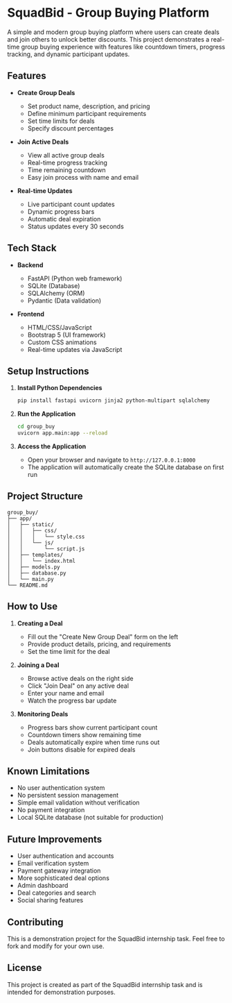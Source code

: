 # SquadBid - Group Buying Platform

A simple and modern group buying platform where users can create deals and join others to unlock better discounts. This project demonstrates a real-time group buying experience with features like countdown timers, progress tracking, and dynamic participant updates.

## Features

- **Create Group Deals**
  - Set product name, description, and pricing
  - Define minimum participant requirements
  - Set time limits for deals
  - Specify discount percentages

- **Join Active Deals**
  - View all active group deals
  - Real-time progress tracking
  - Time remaining countdown
  - Easy join process with name and email

- **Real-time Updates**
  - Live participant count updates
  - Dynamic progress bars
  - Automatic deal expiration
  - Status updates every 30 seconds

## Tech Stack

- **Backend**
  - FastAPI (Python web framework)
  - SQLite (Database)
  - SQLAlchemy (ORM)
  - Pydantic (Data validation)

- **Frontend**
  - HTML/CSS/JavaScript
  - Bootstrap 5 (UI framework)
  - Custom CSS animations
  - Real-time updates via JavaScript

## Setup Instructions

1. **Install Python Dependencies**
   ```bash
   pip install fastapi uvicorn jinja2 python-multipart sqlalchemy
   ```

2. **Run the Application**
   ```bash
   cd group_buy
   uvicorn app.main:app --reload
   ```

3. **Access the Application**
   - Open your browser and navigate to `http://127.0.0.1:8000`
   - The application will automatically create the SQLite database on first run

## Project Structure

```
group_buy/
├── app/
│   ├── static/
│   │   ├── css/
│   │   │   └── style.css
│   │   └── js/
│   │       └── script.js
│   ├── templates/
│   │   └── index.html
│   ├── models.py
│   ├── database.py
│   └── main.py
└── README.md
```

## How to Use

1. **Creating a Deal**
   - Fill out the "Create New Group Deal" form on the left
   - Provide product details, pricing, and requirements
   - Set the time limit for the deal

2. **Joining a Deal**
   - Browse active deals on the right side
   - Click "Join Deal" on any active deal
   - Enter your name and email
   - Watch the progress bar update

3. **Monitoring Deals**
   - Progress bars show current participant count
   - Countdown timers show remaining time
   - Deals automatically expire when time runs out
   - Join buttons disable for expired deals

## Known Limitations

- No user authentication system
- No persistent session management
- Simple email validation without verification
- No payment integration
- Local SQLite database (not suitable for production)

## Future Improvements

- User authentication and accounts
- Email verification system
- Payment gateway integration
- More sophisticated deal options
- Admin dashboard
- Deal categories and search
- Social sharing features

## Contributing

This is a demonstration project for the SquadBid internship task. Feel free to fork and modify for your own use.

## License

This project is created as part of the SquadBid internship task and is intended for demonstration purposes. 